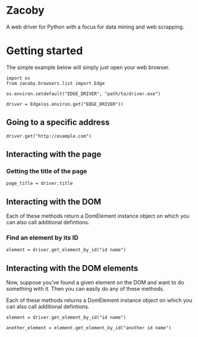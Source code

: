 # Zacoby

A web driver for Python with a focus for data mining and web scrapping.

# Getting started

The simple example below will simply just open your web browser.

```
import os
from zacoby.browsers.list import Edge

os.environ.setdefault("EDGE_DRIVER", "path/to/driver.exe")

driver = Edge(os.environ.get("EDGE_DRIVER"))
```

## Going to a specific address

```
driver.get("http://example.com")
```

## Interacting with the page

### Getting the title of the page

```
page_title = driver.title
```

## Interacting with the DOM

Each of these methods return a DomElement instance object on which you can also call additional defintions.

### Find an element by its ID 

```
element = driver.get_element_by_id("id name")
```

## Interacting with the DOM elements


Now, suppose you've found a given element on the DOM and want to do something with it. Then you can easily do any of these methods.

Each of these methods returns a DomElement instance object on which you can also call additional defintions.

```
element = driver.get_element_by_id("id name")

another_element = element.get_element_by_id("another id name")
```

